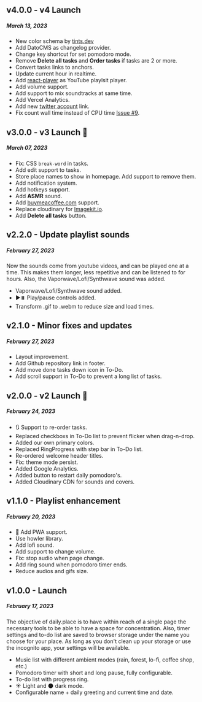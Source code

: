 ## v4.0.0 - v4 Launch
##### March 13, 2023

- New color schema by [tints.dev](https://www.tints.dev/dailyplace/F56D3B)
- Add DatoCMS as changelog provider.
- Change key shortcut for set pomodoro mode.
- Remove **Delete all tasks** and **Order tasks** if tasks are 2 or more.
- Convert tasks links to anchors.
- Update current hour in realtime.
- Add [react-player](https://github.com/cookpete/react-player) as YouTube playlsit player.
- Add volume support.
- Add support to mix soundtracks at same time.
- Add Vercel Analytics.
- Add new [twitter account](https://twitter.com/1dailyplace) link.
- Fix count wall time instead of CPU time [Issue #9](https://github.com/agustinl/daily.place/pull/9).

## v3.0.0 - v3 Launch 🚀
##### March 07, 2023

- Fix: CSS `break-word` in tasks.
- Add edit support to tasks.
- Store place names to show in homepage. Add support to remove them.
- Add notification system.
- Add hotkeys support.
- Add **ASMR** sound.
- Add [buymeacoffee.com](https://www.buymeacoffee.com/daily.place) support.
- Replace cloudinary for [Imagekit.io](https://imagekit.io/).
- Add **Delete all tasks** button.

## v2.2.0 - Update playlist sounds
##### February 27, 2023

Now the sounds come from youtube videos, and can be played one at a time. This makes them longer, less repetitive and can be listened to for hours. Also, the Vaporwave/Lofi/Synthwave sound was added.

- Vaporwave/Lofi/Synthwave sound added.
- ▶️⏸️ Play/pause controls added.
- Transform .gif to .webm to reduce size and load times.

## v2.1.0 - Minor fixes and updates
##### February 27, 2023

- Layout improvement.
- Add Github repository link in footer.
- Add move done tasks down icon in To-Do.
- Add scroll support in To-Do to prevent a long list of tasks.

## v2.0.0 - v2 Launch 🤘
##### February 24, 2023

- 🔃 Support to re-order tasks.
- Replaced checkboxs in To-Do list to prevent flicker when drag-n-drop.
- Added our own primary colors.
- Replaced RingProgress with step bar in To-Do list.
- Re-ordered welcome header titles.
- Fix: theme mode persist.
- Added Google Analytics.
- Added button to restart daily pomodoro's.
- Added Cloudinary CDN for sounds and covers.

## v1.1.0 - Playlist enhancement
##### February 20, 2023

- 🌌 Add PWA support.
- Use howler library.
- Add lofi sound.
- Add support to change volume.
- Fix: stop audio when page change.
- Add ring sound when pomodoro timer ends.
- Reduce audios and gifs size.

## v1.0.0 - Launch
##### February 17, 2023

The objective of daily.place is to have within reach of a single page the necessary tools to be able to have a space for concentration.
Also, timer settings and to-do list are saved to browser storage under the name you choose for your place. As long as you don't clean up your storage or use the incognito app, your settings will be available.

- Music list with different ambient modes (rain, forest, lo-fi, coffee shop, etc.)
- Pomodoro timer with short and long pause, fully configurable.
- To-do list with progress ring.
- ☀️ Light and 🌑 dark mode.
- Configurable name + daily greeting and current time and date.